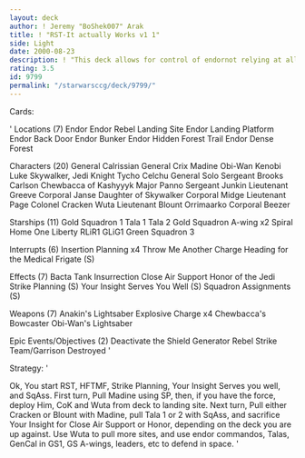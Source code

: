 ```yaml
---
layout: deck
author: ! Jeremy "BoShek007" Arak
title: ! "RST-It actually Works v1 1"
side: Light
date: 2000-08-23
description: ! "This deck allows for control of endornot relying at all on your opening hand"
rating: 3.5
id: 9799
permalink: "/starwarsccg/deck/9799/"
---
```

Cards: 

'
Locations (7)
Endor
Endor Rebel Landing Site
Endor Landing Platform
Endor Back Door
Endor Bunker
Endor Hidden Forest Trail
Endor Dense Forest

Characters (20)
General Calrissian
General Crix Madine
Obi-Wan Kenobi
Luke Skywalker, Jedi Knight
Tycho Celchu
General Solo
Sergeant Brooks Carlson
Chewbacca of Kashyyyk
Major Panno
Sergeant Junkin
Lieutenant Greeve
Corporal Janse
Daughter of Skywalker
Corporal Midge
Lieutenant Page
Colonel Cracken
Wuta
Lieutenant Blount
Orrimaarko
Corporal Beezer

Starships (11)
Gold Squadron 1
Tala 1
Tala 2
Gold Squadron A-wing x2
Spiral
Home One
Liberty
RLiR1
GLiG1
Green Squadron 3

Interrupts (6)
Insertion Planning x4
Throw Me Another Charge
Heading for the Medical Frigate (S)

Effects (7)
Bacta Tank
Insurrection
Close Air Support
Honor of the Jedi
Strike Planning (S)
Your Insight Serves You Well (S)
Squadron Assignments (S)

Weapons (7)
Anakin's Lightsaber
Explosive Charge x4
Chewbacca's Bowcaster
Obi-Wan's Lightsaber

Epic Events/Objectives (2)
Deactivate the Shield Generator
Rebel Strike Team/Garrison Destroyed '

Strategy: '

Ok, You start RST, HFTMF, Strike Planning, Your
Insight Serves you well, and SqAss. First turn,
Pull Madine using SP, then, if you have the force,
deploy Him, CoK and Wuta from deck to landing site.
Next turn, Pull either Cracken or Blount with
Madine, pull Tala 1 or 2 with SqAss, and sacrifice Your Insight for
Close Air Support or Honor, depending on the deck
you are up against. Use Wuta to pull more sites,
and use endor commandos, Talas, GenCal in GS1,
GS A-wings, leaders, etc to defend in space. '
